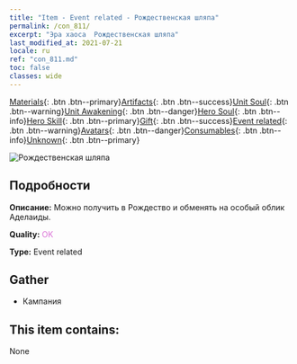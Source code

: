 ```yaml
---
title: "Item - Event related - Рождественская шляпа"
permalink: /con_811/
excerpt: "Эра хаоса  Рождественская шляпа"
last_modified_at: 2021-07-21
locale: ru
ref: "con_811.md"
toc: false
classes: wide
---
```

 [Materials](/ItemsRU/){: .btn .btn--primary}[Artifacts](/ItemsRU/Artifacts/){: .btn .btn--success}[Unit Soul](/ItemsRU/UnitSoul/){: .btn .btn--warning}[Unit Awakening](/ItemsRU/UnitAwakening/){: .btn .btn--danger}[Hero Soul](/ItemsRU/HeroSoul/){: .btn .btn--info}[Hero Skill](/ItemsRU/HeroSkill/){: .btn .btn--primary}[Gift](/ItemsRU/Gift/){: .btn .btn--success}[Event related](/ItemsRU/Events/){: .btn .btn--warning}[Avatars](/ItemsRU/Avatars/){: .btn .btn--danger}[Consumables](/ItemsRU/Consumables/){: .btn .btn--info}[Unknown](/ItemsRU/Unknown/){: .btn .btn--primary}

 ![Рождественская шляпа](/images/t/i_3069.png)

## Подробности
 **Описание:** Можно получить в Рождество и обменять на особый облик Аделаиды.

 **Quality:** <span style="color: #DA70D6">OK</span>

 **Type:** Event related

## Gather

*    Кампания 

## This item contains:

  None

